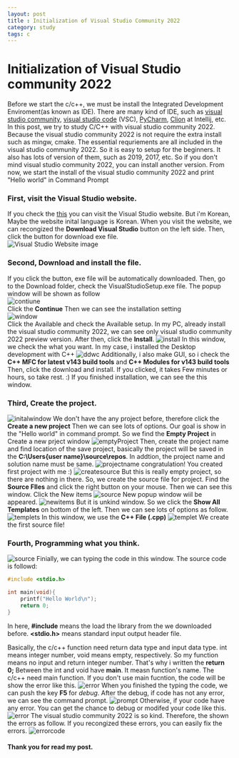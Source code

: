 ```yaml
---
layout: post
title : Initialization of Visual Studio Community 2022
category: study
tags: c
---
```

# Initialization of Visual Studio community 2022
Before we start the c/c++, we must be install the Integrated Development Enviroment(as known as IDE).
There are many kind of IDE, such as [visual studio community](https://visualstudio.microsoft.com/ko/), [visual studio code](https://code.visualstudio.com/) (VSC), [PyCharm](https://www.jetbrains.com/ko-kr/pycharm/), [Clion](https://www.jetbrains.com/ko-kr/clion/) at Intellij, etc.<br/>
In this post, we try to study C/C++ with visual studio community 2022. Because the visual studio community 2022 is not require the extra install such as mingw, cmake. 
The essential requriements are all included in the visual studio community 2022.
So it is easy to setup for the beginners. 
It also has lots of version of them, such as 2019, 2017, etc. 
So if you don't mind visual studio community 2022, you can install another version.
From now, we start the install of the visual studio community 2022 and print "Hello world" in Command Prompt<br/>
### First, visit the Visual Studio website.
If you check the [this](https://visualstudio.microsoft.com/ko/) you can visit the Visual Studio website.
But i'm Korean, Maybe the website inital language is Korean.
When you visit the website, we can recongized the **Download Visual Studio** button on the left side.
Then, click the button for download exe file.<br/>
![Visual Studio Website image](./Initialization/Screenshot%202024-08-10%20173044.png)<br/>
### Second, Download and install the file.
If you click the button, exe file will be automatically downloaded.
Then, go to the Download folder, check the VisualStudioSetup.exe file.
The popup window will be shown as follow<br/>
![contiune](./Initialization/Screenshot%202024-08-10%20173709.png)<br/>
Click the **Continue**
Then we can see the installation setting<br/>
![window](./Initialization/Screenshot%202024-08-10%20173755.png)<br/>
Click the Available and check the Available setup.
In my PC, already install the visual studio community 2022, we can see only visual studio community 2022 preview version.
After then, click the **Install**.
![install](./Initialization/image.png)
In this window, we check the what you want.
In my case, i installed the Desktop development with C++
![ddwc](./Initialization/Screenshot%202024-08-10%20174702.png)
Additionally, i also make GUI, so i check the **C++ MFC for latest v143 build tools** and **C++ Modules for v143 build tools**
Then, click the download and install. If you clicked, it takes Few minutes or hours, so take rest. :)
If you finished installation, we can see the this window.
### Third, Create the project.
![initalwindow](./Initialization/Screenshot%202024-08-10%20175500.png)
We don't have the any project before, therefore click the **Create a new project**
Then we can see lots of options.
Our goal is show in the "Hello world" in command prompt. So we find the **Empty Project** in Create a new prject window
![emptyProject](./Initialization/Screenshot%202024-08-10%20175910.png)
Then, create the project name and find location of the save project, basically the project will be saved in the **C:\Users\{user name}\source\repos**.
In addtion, the project name and solution name must be same.
![projectname](./Initialization/Screenshot%202024-08-10%20175915.png)
congratulation!
You created first project with me :)
![createsource](./Initialization/Screenshot%202024-08-10%20175929.png)
But this is really empty project, so there are nothing in there.
So, we create the source file for project.
Find the **Source FIles** and click the right button on your mouse.
Then we can see this window.
Click the New items
![source](./Initialization/Screenshot%202024-08-10%20175947.png)
New popup window wiil be appeared.
![newitems](./Initialization/Screenshot%202024-08-10%20180007.png)
But it is unkind window.
So we click the **Show All Templates** on bottom of the left.
Then we can see lots of options as follow.
![templets](./Initialization/Screenshot%202024-08-10%20180010.png)
In this window, we use the **C++ File (.cpp)**
![templet](./Initialization/Screenshot%202024-08-10%20180018.png)
We create the first source file!
### Fourth, Programming what you think.
![source](./Initialization/Screenshot%202024-08-10%20180023.png)
Finially, we can typing the code in this window.
The source code is followd:
```cpp
#include <stdio.h>

int main(void){
    printf("Hello World\n");
    return 0;
}
```
In here, **#include** means the load the library from the we downloaded before.
**<stdio.h>** means standard input output header file.

Basically, the c/c++ function need return data type and input data type.
int means integer number, void means empty, respectively.
So my function means no input and return integer number.
That's why i written the **return 0;**
Between the int and void have **main**.
It measn function's name.
The c/c++ need main function.
If you don't use main fucntion, the code will be show the error like this.
![error](./Initialization/Screenshot%202024-08-10%20182703.png)
When you finished the typing the code, we can push the key **F5** for *debug*.
After the debug, if code has not any error, we can see the command prompt.
![prompt](./Initialization/Screenshot%202024-08-10%20180130.png)
Otherwise, if your code have any error.
You can get the chance to debug or modifed your code like this.
![error](./Initialization/Screenshot%202024-08-10%20182703.png)
The visual studio community 2022 is so kind.
Therefore, the shown the errors as follow.
If you recongized these errors, you can easily fix the errors.
![errorcode](./Initialization/Screenshot%202024-08-10%20183135.png)
#### Thank you for read my post.










